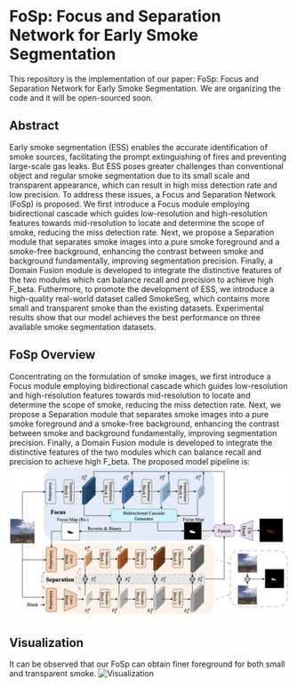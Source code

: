 # FoSp: Focus and Separation Network for Early Smoke Segmentation
This repository is the implementation of our paper: FoSp: Focus and Separation Network for Early Smoke Segmentation. We are organizing the code and it will be open-sourced soon.

## Abstract
Early smoke segmentation (ESS) enables the accurate identification of smoke sources, facilitating the prompt extinguishing of fires and preventing large-scale gas leaks. But ESS poses greater challenges than conventional object and regular smoke segmentation due to its small scale and transparent appearance, which can result in high miss detection rate and low precision. To address these issues, a Focus and Separation Network (FoSp) is proposed. We first introduce a Focus module employing bidirectional cascade which guides low-resolution and high-resolution features towards mid-resolution to locate and determine the scope of smoke, reducing the miss detection rate. Next, we propose a Separation module that separates smoke images into a pure smoke foreground and a smoke-free background, enhancing the contrast between smoke and background fundamentally, improving segmentation precision. Finally, a Domain Fusion module is developed to integrate the distinctive features of the two modules which can balance recall and precision to achieve high F_beta. Futhermore, to promote the development of ESS, we introduce a high-quality real-world dataset called SmokeSeg, which contains more small and transparent smoke than the existing datasets. Experimental results show that our model achieves the best performance on three available smoke segmentation datasets.

## FoSp Overview
Concentrating on the formulation of smoke images, we first introduce a Focus module employing bidirectional cascade which guides low-resolution and high-resolution features towards mid-resolution to locate and determine the scope of smoke, reducing the miss detection rate. Next, we propose a Separation module that separates smoke images into a pure smoke foreground and a smoke-free background, enhancing the contrast between smoke and background fundamentally, improving segmentation precision. Finally, a Domain Fusion module is developed to integrate the distinctive features of the two modules which can balance recall and precision to achieve high F_beta. The proposed model pipeline is: 
![Pipeline](imgs/FoSp_pipeline.png)


## Visualization
It can be observed that our FoSp can obtain finer foreground for both small and transparent smoke.
![Visualization](imgs/FoSp_prediction.png)


